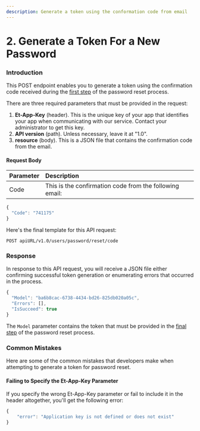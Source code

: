 ```yaml
---
description: Generate a token using the conformation code from email
---
```


# 2. Generate a Token For a New Password

### Introduction

This POST endpoint enables you to generate a token using the confirmation code received during the [first step](1.-reset-traders-password.md) of the password reset process. 

There are three required parameters that must be provided in the request:

1. **Et-App-Key** \(header\). This is the unique key of your app that identifies your app when communicating with our service. Contact your administrator to get this key.
2. **API version** \(path\). Unless necessary, leave it at "1.0".
3. **resource** \(body\). This is a JSON file that contains the confirmation code from the email.

#### Request Body

| Parameter | Description |
| :--- | :--- |
| Code | This is the confirmation code from the following email:   |

```javascript
{
  "Code": "741175"
}
```

Here's the final template for this API request:

```text
POST apiURL/v1.0/users/password/reset/code
```

### Response

In response to this API request, you will receive a JSON file either confirming successful  token generation or enumerating errors that occurred in the process.

```javascript
{
  "Model": "ba6b8cac-6738-4434-bd26-825db020a05c",
  "Errors": [],
  "IsSucceed": true
}
```

The `Model` parameter contains the token that must be provided in the [final step](3.-update-the-password.md) of the password reset process.

### Common Mistakes

Here are some of the common mistakes that developers make when attempting to generate a token for password reset.

#### Failing to Specify the Et-App-Key Parameter

If you specify the wrong Et-App-Key parameter or fail to include it in the header altogether, you'll get the following error:

```javascript
{
    "error": "Application key is not defined or does not exist"
}
```


